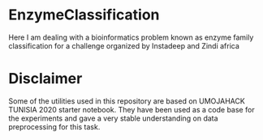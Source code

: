 # EnzymeClassification
Here I am dealing with a bioinformatics problem known as enzyme family classification for a challenge organized by Instadeep and Zindi africa

# Disclaimer
Some of the utilities used in this repository are based on UMOJAHACK TUNISIA 2020 starter notebook. They have been used as a code base for the experiments and gave a very stable understanding on data preprocessing for this task.